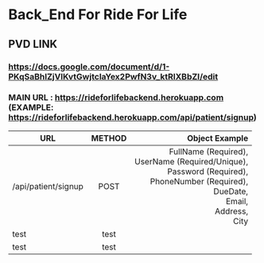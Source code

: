 # Back_End For Ride For Life

## PVD LINK

### https://docs.google.com/document/d/1-PKqSaBhlZjVlKvtGwjtclaYex2PwfN3v_ktRlXBbZI/edit

### MAIN URL : https://rideforlifebackend.herokuapp.com (EXAMPLE: https://rideforlifebackend.herokuapp.com/api/patient/signup)

| URL  | METHOD | Object Example |
| ---- | :----: | ---------------: |
| /api/patient/signup |  POST  |  FullName (Required),<br/> UserName (Required/Unique),<br/> Password (Required), <br/> PhoneNumber (Required),<br/> DueDate,<br/> Email,<br/> Address,<br/> City       |
| test |  test  |                  |
| test |  test  |                  |
